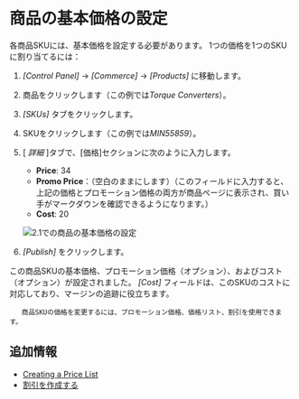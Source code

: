 # 商品の基本価格の設定

各商品SKUには、基本価格を設定する必要があります。 1つの価格を1つのSKUに割り当てるには：

1.  *[Control Panel]* → *[Commerce]* → *[Products]* に移動します。

2.  商品をクリックします（この例では*Torque Converters*）。

3.  *[SKUs]* タブをクリックします。

4.  SKUをクリックします（この例では*MIN55859*）。

5.  [ *詳細* ]タブで、[価格]セクションに次のように入力します。

      - **Price**: 34
      - **Promo Price**：（空白のままにします）（このフィールドに入力すると、上記の価格とプロモーション価格の両方が商品ページに表示され、買い手がマークダウンを確認できるようになります。）
      - **Cost**: 20

    ![2.1での商品の基本価格の設定](./setting-a-products-base-price/images/01.png)

6.  *[Publish]* をクリックします。

この商品SKUの基本価格、プロモーション価格（オプション）、およびコスト（オプション）が設定されました。 *[Cost]* フィールドは、このSKUのコストに対応しており、マージンの追跡に役立ちます。

``` note::
   商品SKUの価格を変更するには、プロモーション価格、価格リスト、割引を使用できます。
```

## 追加情報

  - [Creating a Price List](./creating-a-price-list.md)
  - [割引を作成する](../../promoting-products/creating-a-discount.md)
